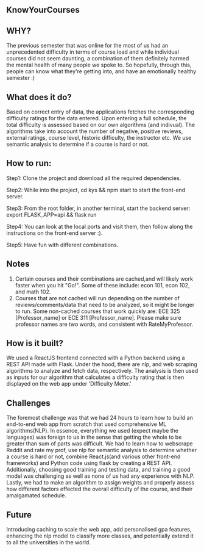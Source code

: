 ## KnowYourCourses

## WHY?
The previous semester that was online for the most of us had an unprecedented difficulty in terms of course load and while individual courses did not seem daunting, a combination of them definitely harmed the mental health of many people we spoke to. So hopefully, through this, people can know what they're getting into, and have an emotionally healthy semester :)

## What does it do?
Based on correct entry of data, the applications fetches the corresponding difficulty ratings for the data entered. Upon entering a full schedule, the total difficulty is assessed based on our own algorithms (and indivual). The algorithms take into account the number of negative, positive reviews, external ratings, course level, historic difficulty, the instructor etc. We use semantic analysis to determine if a course is hard or not.

## How to run:

Step1: Clone the project and download all the required dependencies.


Step2: While into the project, cd kys && npm start to start the front-end server.


Step3: From the root folder, in another terminal, start the backend server: 
        export FLASK_APP=api &&
        flask run
        
        
Step4: You can look at the local ports and visit them, then follow along the instructions on the front-end server :).


Step5: Have fun with different combinations.



## Notes

1. Certain courses and their combinations are cached,and will likely work faster when you hit "Go!". Some of these include: econ 101, econ 102, and math 102.
2. Courses that are not cached will run depending on the number of reviews/comments/data that need to be analyzed, so it might be longer to run. Some non-cached courses that work quickly are: ECE 325 [Professor_name] or ECE 311 [Professor_name]. Please make sure professor names are two words, and consistent with RateMyProfessor.

## How is it built?
We used a ReactJS frontend connected with a Python backend using a REST API made with Flask. Under the hood, there are nlp, and web scraping algorithms to analyze and fetch data, respectively. The analysis is then used as inputs for our algorithm that calculates a difficulty rating that is then displayed on the web app under 'Difficulty Meter.'

## Challenges
The foremost challenge was that we had 24 hours to learn how to build an end-to-end web app from scratch that used comprehensive ML algorithms(NLP). In essence, everything we used (expect maybe the languages) was foreign to us in the sense that getting the whole to be greater than sum of parts was difficult. We had to learn how to webscrape Reddit and rate my prof, use nlp for semantic analysis to determine whether a course is hard or not, combine React.js(and various other front-end frameworks) and Python code using flask by creating a REST API. Additionally, choosing good training and testing data, and training a good model was challenging as well as none of us had any experience with NLP. Lastly, we had to make an algorithm to assign weights and properly assess how different factors effected the overall difficulty of the course, and their amalgamated schedule.

## Future
Introducing caching to scale the web app, add personalised gpa features, enhancing the nlp model to classify more classes, and potentially extend it to all the universities in the world.


